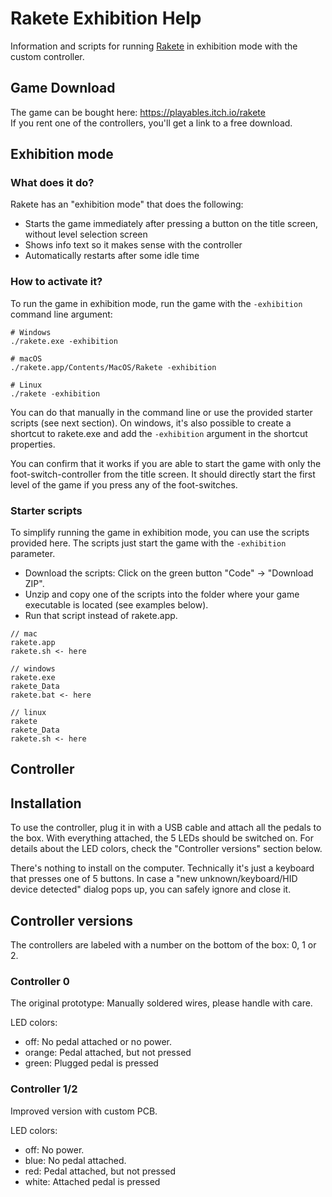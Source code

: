 # Rakete Exhibition Help

Information and scripts for running [Rakete](https://rakete.li) in exhibition mode with the custom controller.

## Game Download

The game can be bought here: https://playables.itch.io/rakete  
If you rent one of the controllers, you'll get a link to a free download.

## Exhibition mode

### What does it do?

Rakete has an "exhibition mode" that does the following:

- Starts the game immediately after pressing a button on the title screen, without level selection screen
- Shows info text so it makes sense with the controller
- Automatically restarts after some idle time

### How to activate it?

To run the game in exhibition mode, run the game with the ```-exhibition``` command line argument:
```
# Windows
./rakete.exe -exhibition

# macOS
./rakete.app/Contents/MacOS/Rakete -exhibition

# Linux
./rakete -exhibition
```
You can do that manually in the command line or use the provided starter scripts (see next section). On windows, it's also possible to create a shortcut to rakete.exe and add the ```-exhibition``` argument in the shortcut properties.

You can confirm that it works if you are able to start the game with only the foot-switch-controller from the title screen. It should directly start the first level of the game if you press any of the foot-switches.


### Starter scripts

To simplify running the game in exhibition mode, you can use the scripts provided here. The scripts just start the game with the ```-exhibition``` parameter. 

- Download the scripts: Click on the green button "Code" -> "Download ZIP". 
- Unzip and copy one of the scripts into the folder where your game executable is located (see examples below).
- Run that script instead of rakete.app.


```
// mac
rakete.app
rakete.sh <- here

// windows
rakete.exe
rakete_Data
rakete.bat <- here

// linux
rakete
rakete_Data
rakete.sh <- here
```


## Controller

## Installation

To use the controller, plug it in with a USB cable and attach all the pedals to the box. With everything attached, the 5 LEDs should be switched on. For details about the LED colors, check the "Controller versions" section below.

There's nothing to install on the computer. Technically it's just a keyboard that presses one of 5 buttons. In case a "new unknown/keyboard/HID device detected" dialog pops up, you can safely ignore and close it.


## Controller versions

The controllers are labeled with a number on the bottom of the box: 0, 1 or 2.

### Controller 0

The original prototype: Manually soldered wires, please handle with care.

LED colors:
- off: No pedal attached or no power.
- orange:  Pedal attached, but not pressed
- green: Plugged pedal is pressed


### Controller 1/2

Improved version with custom PCB.

LED colors:
- off: No power.
- blue: No pedal attached.
- red: Pedal attached, but not pressed
- white: Attached pedal is pressed
